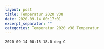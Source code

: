 ```yaml
---
layout: post
title: Temperatur 2020 v38
date: 2020-09-14 00:17:01
excerpt_separator: ""
categories: Temperatur 2020 v38 Temperatur
---
```

```
2020-09-14 00:15 18.0 deg C
```

